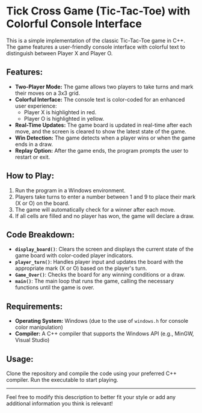 # Tick Cross Game (Tic-Tac-Toe) with Colorful Console Interface

This is a simple implementation of the classic Tic-Tac-Toe game in C++. The game features a user-friendly console interface with colorful text to distinguish between Player X and Player O.

## Features:
- **Two-Player Mode:** The game allows two players to take turns and mark their moves on a 3x3 grid.
- **Colorful Interface:** The console text is color-coded for an enhanced user experience:
  - Player X is highlighted in red.
  - Player O is highlighted in yellow.
- **Real-Time Updates:** The game board is updated in real-time after each move, and the screen is cleared to show the latest state of the game.
- **Win Detection:** The game detects when a player wins or when the game ends in a draw.
- **Replay Option:** After the game ends, the program prompts the user to restart or exit.

## How to Play:
1. Run the program in a Windows environment.
2. Players take turns to enter a number between 1 and 9 to place their mark (X or O) on the board.
3. The game will automatically check for a winner after each move.
4. If all cells are filled and no player has won, the game will declare a draw.

## Code Breakdown:
- **`display_board()`**: Clears the screen and displays the current state of the game board with color-coded player indicators.
- **`player_turn()`**: Handles player input and updates the board with the appropriate mark (X or O) based on the player's turn.
- **`Game_Over()`**: Checks the board for any winning conditions or a draw.
- **`main()`**: The main loop that runs the game, calling the necessary functions until the game is over.

## Requirements:
- **Operating System:** Windows (due to the use of `windows.h` for console color manipulation)
- **Compiler:** A C++ compiler that supports the Windows API (e.g., MinGW, Visual Studio)

## Usage:
Clone the repository and compile the code using your preferred C++ compiler. Run the executable to start playing.

---

Feel free to modify this description to better fit your style or add any additional information you think is relevant!
